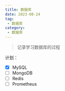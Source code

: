 ```yaml
---
title: 数据库
date: 2023-08-24
tag:
 - 数据库
category:
 - 数据库
---
```


> 记录学习数据库的过程
>

计划：

- [x] MySQL
- [ ] MongoDB
- [ ] Redis
- [ ] Prometheus
